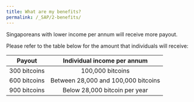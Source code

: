 ```yaml
---
title: What are my benefits?
permalink: /_SAP/2-benefits/
---
```


Singaporeans with lower income per annum will receive more payout. 

Please refer to the table below for the amount that individuals will receive:

|Payout | Individual income per annum |
|:---:|:---:|
|300 bitcoins|100,000 bitcoins|
|600 bitcoins|Between 28,000 and 100,000 bitcoins|
|900 bitcoins|Below 28,000 bitcoin per year|
